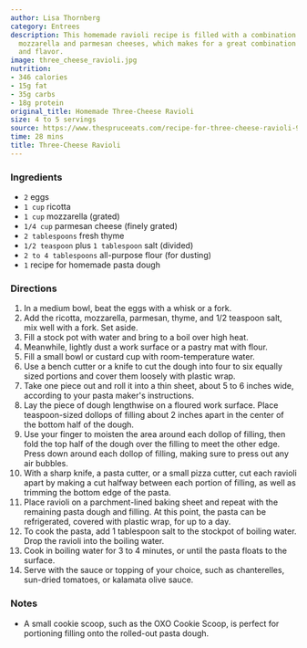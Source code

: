 ```yaml
---
author: Lisa Thornberg
category: Entrees
description: This homemade ravioli recipe is filled with a combination of ricotta,
  mozzarella and parmesan cheeses, which makes for a great combination of creamy texture
  and flavor.
image: three_cheese_ravioli.jpg
nutrition:
- 346 calories
- 15g fat
- 35g carbs
- 18g protein
original_title: Homemade Three-Cheese Ravioli
size: 4 to 5 servings
source: https://www.thespruceeats.com/recipe-for-three-cheese-ravioli-909235
time: 28 mins
title: Three-Cheese Ravioli
---
```

### Ingredients

* `2` eggs
* `1 cup` ricotta
* `1 cup` mozzarella (grated)
* `1/4 cup` parmesan cheese (finely grated)
* `2 tablespoons` fresh thyme
* `1/2 teaspoon` plus `1 tablespoon` salt (divided)
* `2 to 4 tablespoons` all-purpose flour (for dusting)
* `1` recipe for homemade pasta dough

### Directions

1. In a medium bowl, beat the eggs with a whisk or a fork.
2. Add the ricotta, mozzarella, parmesan, thyme, and 1/2 teaspoon salt, mix well with a fork. Set aside.
3. Fill a stock pot with water and bring to a boil over high heat.
4. Meanwhile, lightly dust a work surface or a pastry mat with flour.
5. Fill a small bowl or custard cup with room-temperature water.
6. Use a bench cutter or a knife to cut the dough into four to six equally sized portions and cover them loosely with plastic wrap.
7. Take one piece out and roll it into a thin sheet, about 5 to 6 inches wide, according to your pasta maker's instructions.
8. Lay the piece of dough lengthwise on a floured work surface. Place teaspoon-sized dollops of filling about 2 inches apart in the center of the bottom half of the dough.
9. Use your finger to moisten the area around each dollop of filling, then fold the top half of the dough over the filling to meet the other edge. Press down around each dollop of filling, making sure to press out any air bubbles.
10. With a sharp knife, a pasta cutter, or a small pizza cutter, cut each ravioli apart by making a cut halfway between each portion of filling, as well as trimming the bottom edge of the pasta.
11. Place ravioli on a parchment-lined baking sheet and repeat with the remaining pasta dough and filling. At this point, the pasta can be refrigerated, covered with plastic wrap, for up to a day.
12. To cook the pasta, add 1 tablespoon salt to the stockpot of boiling water. Drop the ravioli into the boiling water.
13. Cook in boiling water for 3 to 4 minutes, or until the pasta floats to the surface.
14. Serve with the sauce or topping of your choice, such as chanterelles, sun-dried tomatoes, or kalamata olive sauce.

### Notes

- A small cookie scoop, such as the OXO Cookie Scoop, is perfect for portioning filling onto the rolled-out pasta dough.